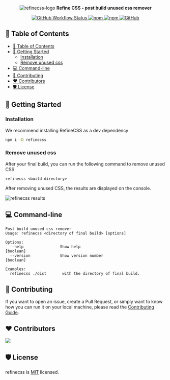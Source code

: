<p align="center">
    <img alt="refinecss-logo" src="https://user-images.githubusercontent.com/64678612/209990236-5c1b0a9b-165e-4236-8270-d1cf0d60a662.png"/>
    <b align="center">Refine CSS - post build unused css remover</b>
    <p align="center" style="align: center;">
        <a href="https://github.com/appzic/refinecss/blob/main/.github/workflows/main.yml">
            <img alt="GitHub Workflow Status" src="https://img.shields.io/github/actions/workflow/status/appzic/refinecss/main.yml">
        </a>
        <a href="https://www.npmjs.com/package/refinecss">
            <img alt="npm" src="https://img.shields.io/npm/v/refinecss">
        </a>
        <a href="https://www.npmjs.com/package/refinecss">
            <img alt="npm" src="https://img.shields.io/npm/dw/refinecss">
        </a>
        <a href="https://github.com/appzic/refinecss/blob/main/LICENSE">
            <img alt="GitHub" src="https://img.shields.io/github/license/appzic/refinecss">
        </a>
    </p>
</p>

## 📖 Table of Contents

- [📖 Table of Contents](#-table-of-contents)
- [🚀 Getting Started](#-getting-started)
  - [Installation](#installation)
  - [Remove unused css](#remove-unused-css)
- [💻 Command-line](#-command-line)
- [🙏 Contributing](#-contributing)
- [❤️ Contributors](#️-contributors)
- [🛡️ License](#️-license)

## 🚀 Getting Started

### Installation

We recommend installing RefineCSS as a dev dependency

```bash
npm i -D refinecss
```

### Remove unused css

After your final build, you can run the following command to remove unused CSS

```
refinecss <build directory>
```

After removing unused CSS, the results are displayed on the console.

![refinecss results](https://user-images.githubusercontent.com/64678612/210082324-b7768f87-8154-47a7-914f-6b87b20122ca.png)

## 💻 Command-line

```
Post build unused css remover
Usage: refinecss <directory of final build> [options]

Options:
  --help                Show help                                       [boolean]
  --version             Show version number                             [boolean]

Examples:
  refinecss ./dist       with the directory of final build.
```

## 🙏 Contributing

If you want to open an issue, create a Pull Request, or simply want to know how you can run it on your local machine, please read the [Contributing Guide](https://github.com/appzic/refinecss/blob/main/CONTRIBUTING.md).

## ❤️ Contributors

<a href="https://github.com/appzic/refinecss/graphs/contributors">
  <img src="https://contrib.rocks/image?repo=appzic/refinecss" />
</a>

## 🛡️ License

refinecss is [MIT](https://github.com/appzic/refinecss/blob/main/LICENSE) licensed.
